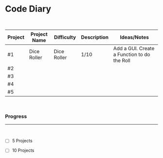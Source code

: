 # Code Diary
<br>

| Project | Project Name | Difficulty | Description | Ideas/Notes |
| ----------- | ----------- | ----------- | ----------- | ----------- |
| #1 | Dice Roller | Dice Roller | 1/10 | Add a GUI. Create a Function to do the Roll
| #2 |  |  |  |  
| #3 |  |  |  |  
| #4 |  |  |  |  
| #5 |  |  |  |  

<br>

### Progress  
---
<br>

- [ ] 5 Projects
- [ ] 10 Projects


